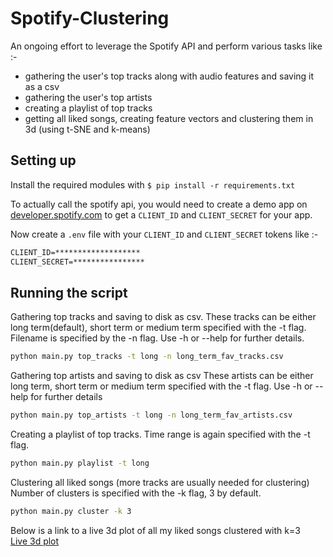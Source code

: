 # Spotify-Clustering

An ongoing effort to leverage the Spotify API and perform various tasks like :- 
* gathering the user's top tracks along with audio features and saving it as a csv
* gathering the user's top artists 
* creating a playlist of top tracks 
* getting all liked songs, creating feature vectors and clustering them in 3d (using t-SNE and k-means)

## Setting up

Install the required modules with ```$ pip install -r requirements.txt```

To actually call the spotify api, you would need to create a demo app on [developer.spotify.com](https://developer.spotify.com/) to get a ```CLIENT_ID``` and ```CLIENT_SECRET``` for your app.

Now create a  ```.env``` file with your ```CLIENT_ID``` and ```CLIENT_SECRET``` tokens like :-

``` txt
CLIENT_ID=*******************
CLIENT_SECRET=****************
```
## Running the script

Gathering top tracks and saving to disk as csv.
These tracks can be either long term(default), short term or medium term specified with the -t flag.
Filename is specified by the -n flag.
Use -h or --help for further details.

```sh
python main.py top_tracks -t long -n long_term_fav_tracks.csv
```

Gathering top artists and saving to disk as csv 
These artists can be either long term, short term or medium term specified with the -t flag.
Use -h or --help for further details

```sh
python main.py top_artists -t long -n long_term_fav_artists.csv
```

Creating a playlist of top tracks.
Time range is again specified with the -t flag.

```sh
python main.py playlist -t long
```

Clustering all liked songs (more tracks are usually needed for clustering)
Number of clusters is specified with the -k flag, 3 by default.

```sh
python main.py cluster -k 3
```

Below is a link to a live 3d plot of all my liked songs clustered with k=3  
[Live 3d plot](https://progs2002.github.io/SpotifyGenreClustering/)
